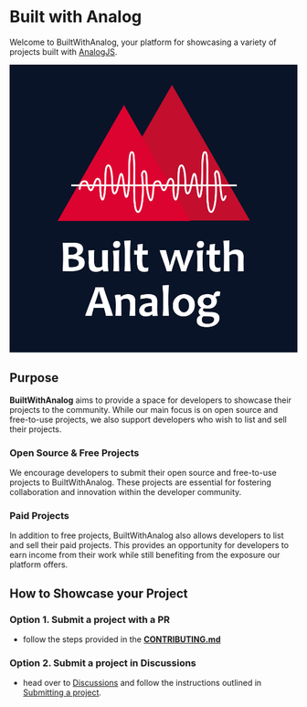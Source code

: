 # Built with Analog

Welcome to BuiltWithAnalog, your platform for showcasing a variety of projects built with [AnalogJS](https://analogjs.org/).


[![BuiltWithAnalog](logo.jpg)](https://builtwithanalog.dev) 


## Purpose

**BuiltWithAnalog** aims to provide a space for developers to showcase their projects to the community. While our main focus is on open source and free-to-use projects, we also support developers who wish to list and sell their projects.

### Open Source & Free Projects

We encourage developers to submit their open source and free-to-use projects to BuiltWithAnalog. These projects are essential for fostering collaboration and innovation within the developer community.

### Paid Projects

In addition to free projects, BuiltWithAnalog also allows developers to list and sell their paid projects. This provides an opportunity for developers to earn income from their work while still benefiting from the exposure our platform offers.

## How to Showcase your Project

### Option 1. Submit a project with a PR
- follow the steps provided in the [**CONTRIBUTING.md**](https://github.com/BuiltWithAnalog/builtwithanalog/blob/main/CONTRIBUTING.md)

### Option 2. Submit a project in Discussions

- head over to [Discussions](https://github.com/orgs/TechShowcase/discussions/) and follow the instructions outlined in [Submitting a project](https://github.com/orgs/BuiltWithAnalog/discussions/1).

